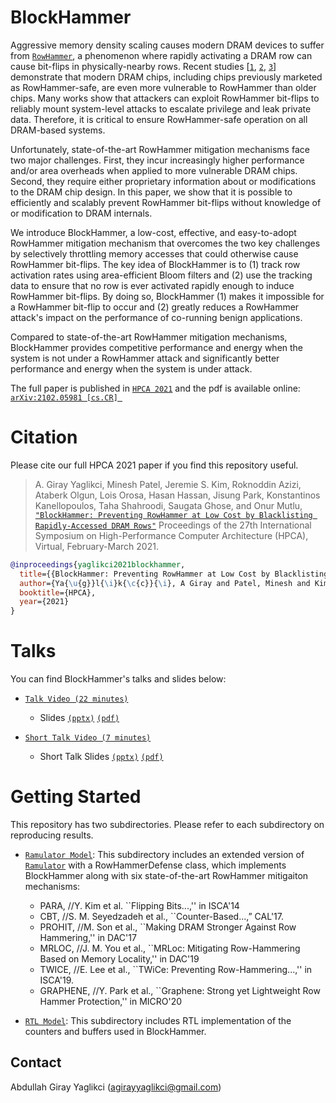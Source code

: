 # BlockHammer

Aggressive memory density scaling causes modern DRAM devices to suffer from [`RowHammer`](https://github.com/CMU-SAFARI/rowhammer), a phenomenon where rapidly activating a DRAM row can cause bit-flips in physically-nearby rows. Recent studies [[`1`](https://people.inf.ethz.ch/omutlu/pub/Revisiting-RowHammer_isca20.pdf), [`2`](https://people.inf.ethz.ch/omutlu/pub/rowhammer-TRRespass_ieee_security_privacy20.pdf), [`3`](https://people.inf.ethz.ch/omutlu/pub/U-TRR-uncovering-RowHammer-protection-mechanisms_micro21.pdf)] demonstrate that modern DRAM chips, including chips previously marketed as RowHammer-safe, are even more vulnerable to RowHammer than older chips. Many works show that attackers can exploit RowHammer bit-flips to reliably mount system-level attacks to escalate privilege and leak private data. Therefore, it is critical to ensure RowHammer-safe operation on all DRAM-based systems. 

Unfortunately, state-of-the-art RowHammer mitigation mechanisms face two major challenges. First, they incur increasingly higher performance and/or area overheads when applied to more vulnerable DRAM chips. Second, they require either proprietary information about or modifications to the DRAM chip design. In this paper, we show that it is possible to efficiently and scalably prevent RowHammer bit-flips without knowledge of or modification to DRAM internals. 

We introduce BlockHammer, a low-cost, effective, and easy-to-adopt RowHammer mitigation mechanism that overcomes the two key challenges by selectively throttling memory accesses that could otherwise cause RowHammer bit-flips. The key idea of BlockHammer is to (1) track row activation rates using area-efficient Bloom filters and (2) use the tracking data to ensure that no row is ever activated rapidly enough to induce RowHammer bit-flips. By doing so, BlockHammer (1) makes it impossible for a RowHammer bit-flip to occur and (2) greatly reduces a RowHammer attack's impact on the performance of co-running benign applications. 

Compared to state-of-the-art RowHammer mitigation mechanisms, BlockHammer provides competitive performance and energy when the system is not under a RowHammer attack and significantly better performance and energy when the system is under attack.

The full paper is published in [`HPCA 2021`](https://ieeexplore.ieee.org/abstract/document/9407238) and the pdf is available online: [`arXiv:2102.05981 [cs.CR] `](https://arxiv.org/abs/2102.05981)

# Citation
Please cite our full HPCA 2021 paper if you find this repository useful.

> A. Giray Yaglikci, Minesh Patel, Jeremie S. Kim, Roknoddin Azizi, Ataberk Olgun, Lois Orosa, Hasan Hassan, Jisung Park, Konstantinos Kanellopoulos, Taha Shahroodi, Saugata Ghose, and Onur Mutlu,
[`"BlockHammer: Preventing RowHammer at Low Cost by Blacklisting Rapidly-Accessed DRAM Rows"`](https://people.inf.ethz.ch/omutlu/pub/BlockHammer_preventing-DRAM-rowhammer-at-low-cost_hpca21.pdf)
Proceedings of the 27th International Symposium on High-Performance Computer Architecture (HPCA), Virtual, February-March 2021.

```bibtex
@inproceedings{yaglikci2021blockhammer,
  title={{BlockHammer: Preventing RowHammer at Low Cost by Blacklisting Rapidly-Accessed DRAM Rows}},
  author={Ya{\u{g}}l{\i}k{\c{c}}{\i}, A Giray and Patel, Minesh and Kim, Jeremie S. and Azizibarzoki, Roknoddin and Olgun, Ataberk and Orosa, Lois and Hassan, Hasan and Park, Jisung and Kanellopoullos, Konstantinos and Shahroodi, Taha and Ghose, Saugata and Mutlu, Onur},
  booktitle={HPCA},
  year={2021}
}
```

# Talks

You can find BlockHammer's talks and slides below:

- [`Talk Video (22 minutes)`](https://www.youtube.com/watch?v=4Y01N1BhWv4&list=PL5Q2soXY2Zi8_VVChACnON4sfh2bJ5IrD&index=102)

  - Slides [`(pptx)`](https://people.inf.ethz.ch/omutlu/pub/BlockHammer-preventing-rowhammer-at-low-cost-by-blacklisting-rapidly-accessed-dram-rows_hpca21-talk.pptx) [`(pdf)`](https://people.inf.ethz.ch/omutlu/pub/BlockHammer-preventing-rowhammer-at-low-cost-by-blacklisting-rapidly-accessed-dram-rows_hpca21-talk.pptx)

- [`Short Talk Video (7 minutes)`](https://www.youtube.com/watch?v=h0WiOTVIH70&list=PL5Q2soXY2Zi8_VVChACnON4sfh2bJ5IrD&index=124)

  - Short Talk Slides [`(pptx)`](https://people.inf.ethz.ch/omutlu/pub/BlockHammer-preventing-rowhammer-at-low-cost-by-blacklisting-rapidly-accessed-dram-rows_hpca21-short-talk.pptx) [`(pdf)`](https://people.inf.ethz.ch/omutlu/pub/BlockHammer-preventing-rowhammer-at-low-cost-by-blacklisting-rapidly-accessed-dram-rows_hpca21-short-talk.pdf)

# Getting Started

This repository has two subdirectories. Please refer to each subdirectory on reproducing results. 

- [`Ramulator Model`](ramulator): This subdirectory includes an extended version of [`Ramulator`](https://github.com/CMU-SAFARI/ramulator) with a RowHammerDefense class, which implements BlockHammer along with six state-of-the-art RowHammer mitigaiton mechanisms: 
  - PARA,        //Y. Kim et al. ``Flipping Bits...,'' in ISCA'14
  - CBT,         //S. M. Seyedzadeh et al., ``Counter-Based...,” CAL'17.
  - PROHIT,      //M. Son et al., ``Making DRAM Stronger Against Row Hammering,'' in DAC'17
  - MRLOC,       //J. M. You et al., ``MRLoc: Mitigating Row-Hammering Based on Memory Locality,'' in DAC'19
  - TWICE,       //E. Lee et al., ``TWiCe: Preventing Row-Hammering...,'' in ISCA'19.
  - GRAPHENE,    //Y. Park et al., ``Graphene: Strong yet Lightweight Row Hammer Protection,'' in MICRO'20

- [`RTL Model`](rtl): This subdirectory includes RTL implementation of the counters and buffers used in BlockHammer.



## Contact
Abdullah Giray Yaglikci (agirayyaglikci@gmail.com)

